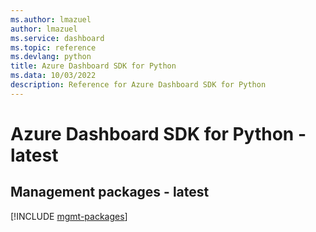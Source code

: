 ```yaml
---
ms.author: lmazuel
author: lmazuel
ms.service: dashboard
ms.topic: reference
ms.devlang: python
title: Azure Dashboard SDK for Python
ms.data: 10/03/2022
description: Reference for Azure Dashboard SDK for Python
---
```

# Azure Dashboard SDK for Python - latest

## Management packages - latest
[!INCLUDE [mgmt-packages](dashboard-mgmt-index.md)]